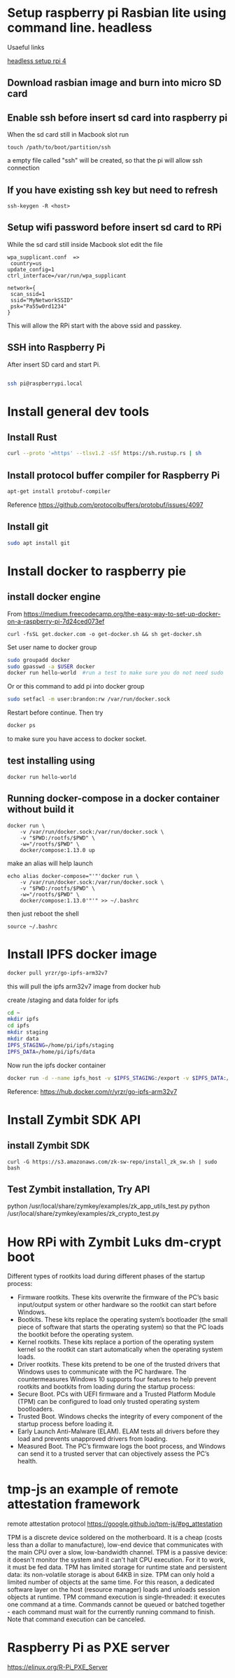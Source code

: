 # Setup raspberry pi Rasbian lite using command line. headless
Usaeful links 

[headless setup rpi 4](https://desertbot.io/blog/headless-raspberry-pi-4-ssh-wifi-setup)
## Download rasbian image and burn into micro SD card

## Enable ssh before insert sd card into raspberry pi

When the sd card still in Macbook slot run
```
touch /path/to/boot/partition/ssh
```

a empty file called "ssh" will be created, so that the pi will allow ssh connection

## If you have existing ssh key but need to refresh
```
ssh-keygen -R <host>
```

## Setup wifi password before insert sd card to RPi

While the sd card still inside Macbook slot
edit the file 
```
wpa_supplicant.conf  =>
 country=us
update_config=1
ctrl_interface=/var/run/wpa_supplicant

network={
 scan_ssid=1
 ssid="MyNetworkSSID"
 psk="Pa55w0rd1234"
}
```

This will allow the RPi start with the above ssid and passkey.

## SSH into Raspberry Pi

After insert SD card and start Pi.

```bash

ssh pi@raspberrypi.local

```

# Install general dev tools

## Install Rust
```bash
curl --proto '=https' --tlsv1.2 -sSf https://sh.rustup.rs | sh
```
## Install protocol buffer compiler for Raspberry Pi
```bash
apt-get install protobuf-compiler
```
Reference https://github.com/protocolbuffers/protobuf/issues/4097


## Install git
```bash
sudo apt install git
```


# Install docker to raspberry pie

## install docker engine

From
https://medium.freecodecamp.org/the-easy-way-to-set-up-docker-on-a-raspberry-pi-7d24ced073ef

`curl -fsSL get.docker.com -o get-docker.sh && sh get-docker.sh`

Set user name to docker group
```bash
sudo groupadd docker
sudo gpasswd -a $USER docker
docker run hello-world  #run a test to make sure you do not need sudo
```
Or or this command to add pi into docker group
```bash
sudo setfacl -m user:brandon:rw /var/run/docker.sock
```

Restart before continue.
Then try 
```bash
docker ps
```
to make sure you have access to docker socket.

## test installing using

`docker run hello-world`

## Running docker-compose in a docker container without build it

```
docker run \
    -v /var/run/docker.sock:/var/run/docker.sock \
    -v "$PWD:/rootfs/$PWD" \
    -w="/rootfs/$PWD" \
    docker/compose:1.13.0 up
```

make an alias will help launch

```
echo alias docker-compose="'"'docker run \
    -v /var/run/docker.sock:/var/run/docker.sock \
    -v "$PWD:/rootfs/$PWD" \
    -w="/rootfs/$PWD" \
    docker/compose:1.13.0'"'" >> ~/.bashrc

```

then just reboot the shell
```
source ~/.bashrc
```


# Install IPFS docker image

```bash
docker pull yrzr/go-ipfs-arm32v7
```
this will pull the ipfs arm32v7 image from docker hub

create /staging and data folder for ipfs
```bash
cd ~
mkdir ipfs
cd ipfs
mkdir staging
mkdir data
IPFS_STAGING=/home/pi/ipfs/staging
IPFS_DATA=/home/pi/ipfs/data
```
Now run the ipfs docker container
```bash
docker run -d --name ipfs_host -v $IPFS_STAGING:/export -v $IPFS_DATA:/data/ipfs -p 4001:4001 -p 127.0.0.1:8080:8080 -p 127.0.0.1:5001:5001 yrzr/go-ipfs-arm32v7:latest
```

Reference: https://hub.docker.com/r/yrzr/go-ipfs-arm32v7




# Install Zymbit SDK API 

## install Zymbit SDK
```
curl -G https://s3.amazonaws.com/zk-sw-repo/install_zk_sw.sh | sudo bash
```


## Test Zymbit installation, Try API

python /usr/local/share/zymkey/examples/zk_app_utils_test.py
python /usr/local/share/zymkey/examples/zk_crypto_test.py

# How RPi with Zymbit Luks dm-crypt boot


Different types of rootkits load during different phases of the startup process:
* Firmware rootkits. These kits overwrite the firmware of the PC’s basic input/output system or other hardware so the rootkit can start before Windows.
* Bootkits. These kits replace the operating system’s bootloader (the small piece of software that starts the operating system) so that the PC loads the bootkit before the operating system.
* Kernel rootkits. These kits replace a portion of the operating system kernel so the rootkit can start automatically when the operating system loads.
* Driver rootkits. These kits pretend to be one of the trusted drivers that Windows uses to communicate with the PC hardware.
The countermeasures
Windows 10 supports four features to help prevent rootkits and bootkits from loading during the startup process:
* Secure Boot. PCs with UEFI firmware and a Trusted Platform Module (TPM) can be configured to load only trusted operating system bootloaders.
* Trusted Boot. Windows checks the integrity of every component of the startup process before loading it.
* Early Launch Anti-Malware (ELAM). ELAM tests all drivers before they load and prevents unapproved drivers from loading.
* Measured Boot. The PC’s firmware logs the boot process, and Windows can send it to a trusted server that can objectively assess the PC’s health.

# tmp-js an example of remote attestation framework

remote attestation protocol https://google.github.io/tpm-js/#pg_attestation

TPM is a discrete device soldered on the motherboard. It is a cheap (costs less than a dollar to manufacture), low-end device that communicates with the main CPU over a slow, low-bandwidth channel.
TPM is a passive device: it doesn't monitor the system and it can't halt CPU execution. For it to work, it must be fed data.
TPM has limited storage for runtime state and persistent data: its non-volatile storage is about 64KB in size. TPM can only hold a limited number of objects at the same time. For this reason, a dedicated software layer on the host (resource manager) loads and unloads session objects at runtime.
TPM command execution is single-threaded: it executes one command at a time. Commands cannot be queued or batched together - each command must wait for the currently running command to finish. Note that command execution can be canceled.


# Raspberry Pi as PXE server

https://elinux.org/R-Pi_PXE_Server


